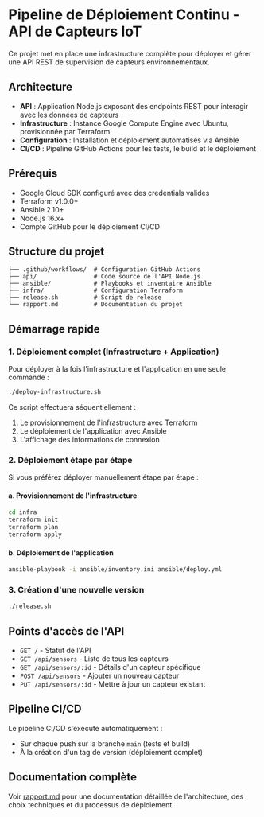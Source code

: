 # Pipeline de Déploiement Continu - API de Capteurs IoT

Ce projet met en place une infrastructure complète pour déployer et gérer une API REST de supervision de capteurs environnementaux.

## Architecture

- **API** : Application Node.js exposant des endpoints REST pour interagir avec les données de capteurs
- **Infrastructure** : Instance Google Compute Engine avec Ubuntu, provisionnée par Terraform
- **Configuration** : Installation et déploiement automatisés via Ansible
- **CI/CD** : Pipeline GitHub Actions pour les tests, le build et le déploiement

## Prérequis

- Google Cloud SDK configuré avec des credentials valides
- Terraform v1.0.0+
- Ansible 2.10+
- Node.js 16.x+
- Compte GitHub pour le déploiement CI/CD

## Structure du projet

```
├── .github/workflows/  # Configuration GitHub Actions
├── api/                # Code source de l'API Node.js
├── ansible/            # Playbooks et inventaire Ansible
├── infra/              # Configuration Terraform
├── release.sh          # Script de release
└── rapport.md          # Documentation du projet
```

## Démarrage rapide

### 1. Déploiement complet (Infrastructure + Application)

Pour déployer à la fois l'infrastructure et l'application en une seule commande :

```bash
./deploy-infrastructure.sh
```

Ce script effectuera séquentiellement :

1. Le provisionnement de l'infrastructure avec Terraform
2. Le déploiement de l'application avec Ansible
3. L'affichage des informations de connexion

### 2. Déploiement étape par étape

Si vous préférez déployer manuellement étape par étape :

#### a. Provisionnement de l'infrastructure

```bash
cd infra
terraform init
terraform plan
terraform apply
```

#### b. Déploiement de l'application

```bash
ansible-playbook -i ansible/inventory.ini ansible/deploy.yml
```

### 3. Création d'une nouvelle version

```bash
./release.sh
```

## Points d'accès de l'API

- `GET /` - Statut de l'API
- `GET /api/sensors` - Liste de tous les capteurs
- `GET /api/sensors/:id` - Détails d'un capteur spécifique
- `POST /api/sensors` - Ajouter un nouveau capteur
- `PUT /api/sensors/:id` - Mettre à jour un capteur existant

## Pipeline CI/CD

Le pipeline CI/CD s'exécute automatiquement :

- Sur chaque push sur la branche `main` (tests et build)
- À la création d'un tag de version (déploiement complet)

## Documentation complète

Voir [rapport.md](rapport.md) pour une documentation détaillée de l'architecture, des choix techniques et du processus de déploiement.
